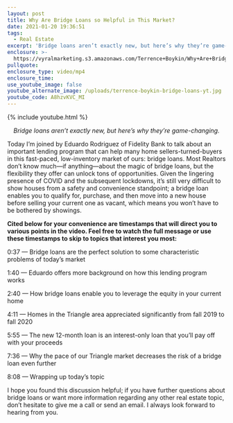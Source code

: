 ```yaml
---
layout: post
title: Why Are Bridge Loans so Helpful in This Market?
date: 2021-01-20 19:36:51
tags:
  - Real Estate
excerpt: 'Bridge loans aren’t exactly new, but here’s why they’re game-changing.'
enclosure: >-
  https://vyralmarketing.s3.amazonaws.com/Terrence+Boykin/Why+Are+Bridge+Loans+so+Helpful+in+This+Market_.mp4
pullquote:
enclosure_type: video/mp4
enclosure_time:
use_youtube_image: false
youtube_alternate_image: /uploads/terrence-boykin-bridge-loans-yt.jpg
youtube_code: A8hzvKVC_MI
---
```


{% include youtube.html %}

<p style="text-align: center;"><em>Bridge loans aren’t exactly new, but here’s why they’re game-changing.</em></p>

Today I’m joined by Eduardo Rodriguez of Fidelity Bank to talk about an important lending program that can help many home sellers-turned-buyers in this fast-paced, low-inventory market of ours: bridge loans. Most Realtors don’t know much—if anything—about the magic of bridge loans, but the flexibility they offer can unlock tons of opportunities. Given the lingering presence of COVID and the subsequent lockdowns, it’s still very difficult to show houses from a safety and convenience standpoint; a bridge loan enables you to qualify for, purchase, and then move into a new house before selling your current one as vacant, which means you won’t have to be bothered by showings.&nbsp;

**Cited below for your convenience are timestamps that will direct you to various points in the video. Feel free to watch the full message or use these timestamps to skip to topics that interest you most:&nbsp;**

0:37 — Bridge loans are the perfect solution to some characteristic problems of today’s market

1:40 — Eduardo offers more background on how this lending program works&nbsp;

2:40 — How bridge loans enable you to leverage the equity in your current home&nbsp;

4:11 — Homes in the Triangle area appreciated significantly from fall 2019 to fall 2020

5:55 — The new 12-month loan is an interest-only loan that you’ll pay off with your proceeds

7:36 — Why the pace of our Triangle market decreases the risk of a bridge loan even further&nbsp;

8:08 — Wrapping up today’s topic

I hope you found this discussion helpful; if you have further questions about bridge loans or want more information regarding any other real estate topic, don’t hesitate to give me a call or send an email. I always look forward to hearing from you.
